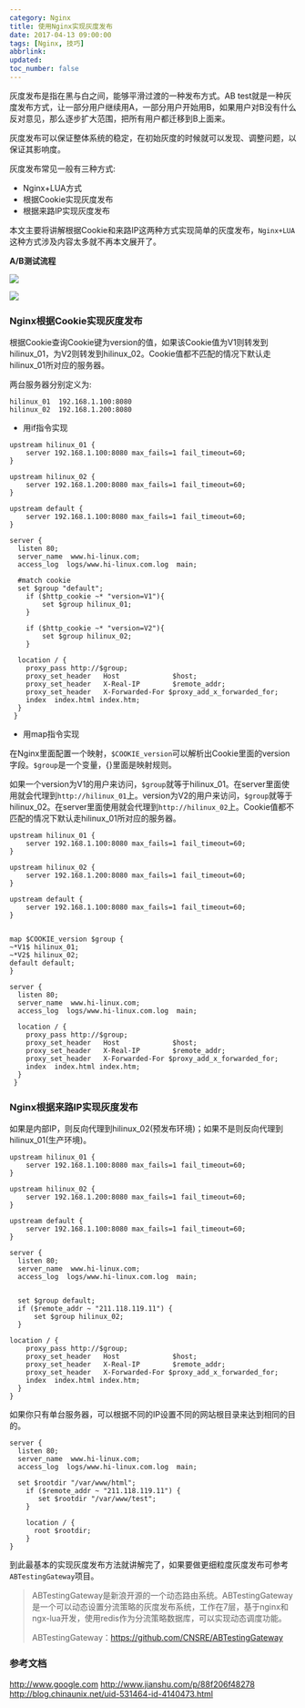 ```yaml
---
category: Nginx
title: 使用Nginx实现灰度发布
date: 2017-04-13 09:00:00
tags: [Nginx, 技巧]
abbrlink:
updated:
toc_number: false
---
```


灰度发布是指在黑与白之间，能够平滑过渡的一种发布方式。AB test就是一种灰度发布方式，让一部分用户继续用A，一部分用户开始用B，如果用户对B没有什么反对意见，那么逐步扩大范围，把所有用户都迁移到B上面来。

灰度发布可以保证整体系统的稳定，在初始灰度的时候就可以发现、调整问题，以保证其影响度。

灰度发布常见一般有三种方式:

- Nginx+LUA方式
- 根据Cookie实现灰度发布
- 根据来路IP实现灰度发布

本文主要将讲解根据Cookie和来路IP这两种方式实现简单的灰度发布，`Nginx+LUA`这种方式涉及内容太多就不再本文展开了。

<!-- more -->

**A/B测试流程**

![](https://www.hi-linux.com/img/linux/abtest1.png)

![](https://www.hi-linux.com/img/linux/abtest2.png)

### Nginx根据Cookie实现灰度发布

根据Cookie查询Cookie键为version的值，如果该Cookie值为V1则转发到hilinux_01，为V2则转发到hilinux_02。Cookie值都不匹配的情况下默认走hilinux_01所对应的服务器。

两台服务器分别定义为:

```
hilinux_01  192.168.1.100:8080
hilinux_02  192.168.1.200:8080
```

- 用if指令实现

```
upstream hilinux_01 {
    server 192.168.1.100:8080 max_fails=1 fail_timeout=60;
}

upstream hilinux_02 {
    server 192.168.1.200:8080 max_fails=1 fail_timeout=60;
}

upstream default {
    server 192.168.1.100:8080 max_fails=1 fail_timeout=60;
}

server {
  listen 80;
  server_name  www.hi-linux.com;
  access_log  logs/www.hi-linux.com.log  main;

  #match cookie
  set $group "default";
    if ($http_cookie ~* "version=V1"){
        set $group hilinux_01;
    }

    if ($http_cookie ~* "version=V2"){
        set $group hilinux_02;
    }

  location / {                       
    proxy_pass http://$group;
    proxy_set_header   Host             $host;
    proxy_set_header   X-Real-IP        $remote_addr;
    proxy_set_header   X-Forwarded-For $proxy_add_x_forwarded_for;
    index  index.html index.htm;
  }
 }
 ```

- 用map指令实现

在Nginx里面配置一个映射，`$COOKIE_version`可以解析出Cookie里面的version字段。`$group`是一个变量，{}里面是映射规则。

如果一个version为V1的用户来访问，`$group`就等于hilinux_01。在server里面使用就会代理到`http://hilinux_01`上。version为V2的用户来访问，`$group`就等于hilinux_02。在server里面使用就会代理到`http://hilinux_02`上。Cookie值都不匹配的情况下默认走hilinux_01所对应的服务器。

```
upstream hilinux_01 {
    server 192.168.1.100:8080 max_fails=1 fail_timeout=60;
}

upstream hilinux_02 {
    server 192.168.1.200:8080 max_fails=1 fail_timeout=60;
}

upstream default {
    server 192.168.1.100:8080 max_fails=1 fail_timeout=60;
}


map $COOKIE_version $group {
~*V1$ hilinux_01;
~*V2$ hilinux_02;
default default;
}

server {
  listen 80;
  server_name  www.hi-linux.com;
  access_log  logs/www.hi-linux.com.log  main;

  location / {                       
    proxy_pass http://$group;
    proxy_set_header   Host             $host;
    proxy_set_header   X-Real-IP        $remote_addr;
    proxy_set_header   X-Forwarded-For $proxy_add_x_forwarded_for;
    index  index.html index.htm;
  }
 }
```

### Nginx根据来路IP实现灰度发布

如果是内部IP，则反向代理到hilinux_02(预发布环境)；如果不是则反向代理到hilinux_01(生产环境)。

```
upstream hilinux_01 {
    server 192.168.1.100:8080 max_fails=1 fail_timeout=60;
}

upstream hilinux_02 {
    server 192.168.1.200:8080 max_fails=1 fail_timeout=60;
}

upstream default {
    server 192.168.1.100:8080 max_fails=1 fail_timeout=60;
}

server {
  listen 80;
  server_name  www.hi-linux.com;
  access_log  logs/www.hi-linux.com.log  main;


  set $group default;
  if ($remote_addr ~ "211.118.119.11") {
      set $group hilinux_02;
  }

location / {                       
    proxy_pass http://$group;
    proxy_set_header   Host             $host;
    proxy_set_header   X-Real-IP        $remote_addr;
    proxy_set_header   X-Forwarded-For $proxy_add_x_forwarded_for;
    index  index.html index.htm;
  }
}
```

如果你只有单台服务器，可以根据不同的IP设置不同的网站根目录来达到相同的目的。

```
server {
  listen 80;
  server_name  www.hi-linux.com;
  access_log  logs/www.hi-linux.com.log  main;

  set $rootdir "/var/www/html";
    if ($remote_addr ~ "211.118.119.11") {
       set $rootdir "/var/www/test";
    }

    location / {
      root $rootdir;
    }
}
```

到此最基本的实现灰度发布方法就讲解完了，如果要做更细粒度灰度发布可参考`ABTestingGateway`项目。

> ABTestingGateway是新浪开源的一个动态路由系统。ABTestingGateway是一个可以动态设置分流策略的灰度发布系统，工作在7层，基于nginx和ngx-lua开发，使用redis作为分流策略数据库，可以实现动态调度功能。
>
> ABTestingGateway：https://github.com/CNSRE/ABTestingGateway

###  参考文档

http://www.google.com
http://www.jianshu.com/p/88f206f48278
http://blog.chinaunix.net/uid-531464-id-4140473.html
